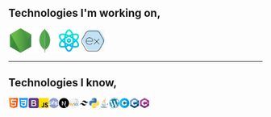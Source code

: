 ## Technologies I'm working on,

<img src="./images/node-js.png" width="48"><img src="./images/mongodb.svg" width="48"><img src="./images/science.png" width="48"><img src="./images/Express-js.png" width="48">

---

## Technologies I know,

<img src="./images/html.png" width="20"><img src="./images/css-3.png" width="20"><img src="./images/bootstrap.png" width="20"><img src="./images/js.png" width="20"><img src="./images/php.png" width="20"><img src="./images/next-js.svg" width="20"><img src="./images/mysql.png" width="20"><img src="./images/tailwind-css.svg" width="20"><img src="./images/python.png" width="20"><img src="./images/java.png" width="20"><img src="./images/wordpress.png" width="20"><img src="./images/letter-c.png" width="20"><img src="./images/c-.png" width="20"><img src="./images/c-sharp.png" width="20">

<!---
ankursingh0313/ankursingh0313 is a ✨ special ✨ repository because its `README.md` (this file) appears on your GitHub profile.
You can click the Preview link to take a look at your changes.
- Hi, I’m @ankursingh0313
- FullStack developer since 2018
- Technology I work on - [Node, React, MongoDb, Express]
- Technologies I know - [HTML, CSS, JavaScript, Php, Node, ReactJS, ReactNative, NextJs, MySql, MongoDb, Express, Tailwind, JQ, Wordpress, Python, Java, etc]
- 👀 I’m also interested in BlockChain
- 📫 @email - ankursingh0313@gmail.com

--->
